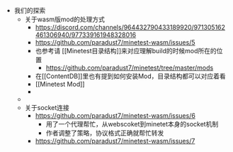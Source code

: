 - 我们的探索
	- 关于wasm版mod的处理方式
		- https://discord.com/channels/964432790433189920/971305162461306940/977339161948328016
		- https://github.com/paradust7/minetest-wasm/issues/5
		- 也参考请 [[Minetest目录结构]]来对应理解build的时候mod所在的位置
			- https://github.com/paradust7/minetest/tree/master/mods
		- 在[[ContentDB]]里也有提到如何安装Mod，目录结构都可以对应着看
		- [[Minetest Mod]]
		-
	-
	- 关于socket连接
		- https://github.com/paradust7/minetest-wasm/issues/6
			- 用了一个代理帮忙，从webscoket到minetet本身的socket机制
			- 作者调整了策略，协议格式正确就帮忙转发
		- https://github.com/paradust7/minetest-wasm/issues/7
